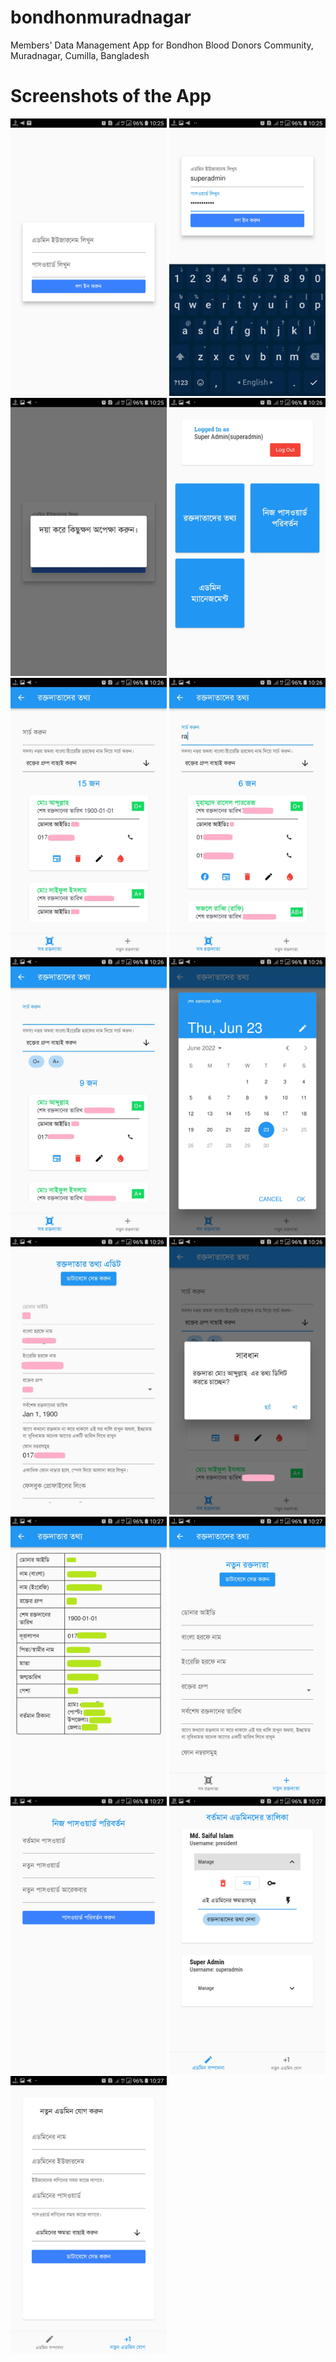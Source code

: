 # bondhonmuradnagar

Members' Data Management App for Bondhon Blood Donors Community, Muradnagar, Cumilla, Bangladesh

# Screenshots of the App

<img src="screenshots/screenshot (1).jpg" width="250">
<img src="screenshots/screenshot (2).jpg" width="250">
<img src="screenshots/screenshot (3).jpg" width="250">
<img src="screenshots/screenshot (4).jpg" width="250">
<img src="screenshots/screenshot (5).jpg" width="250">
<img src="screenshots/screenshot (6).jpg" width="250">
<img src="screenshots/screenshot (7).jpg" width="250">
<img src="screenshots/screenshot (8).jpg" width="250">
<img src="screenshots/screenshot (9).jpg" width="250">
<img src="screenshots/screenshot (10).jpg" width="250">
<img src="screenshots/screenshot (11).jpg" width="250">
<img src="screenshots/screenshot (12).jpg" width="250">
<img src="screenshots/screenshot (13).jpg" width="250">
<img src="screenshots/screenshot (14).jpg" width="250">
<img src="screenshots/screenshot (15).jpg" width="250">
